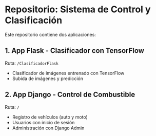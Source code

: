 # Repositorio: Sistema de Control y Clasificación


Este repositorio contiene dos aplicaciones:

## 1. App Flask - Clasificador con TensorFlow
Ruta: `/ClasificadorFlask`

- Clasificador de imágenes entrenado con TensorFlow
- Subida de imágenes y predicción

## 2. App Django - Control de Combustible
Ruta: `/`

- Registro de vehículos (auto y moto)
- Usuarios con inicio de sesión
- Administración con Django Admin

